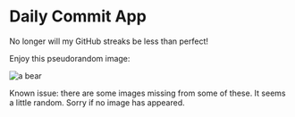 Daily Commit App
================
No longer will my GitHub streaks be less than perfect!

Enjoy this pseudorandom image:

![a bear](http://placebear.com/400/800 "a bear")

Known issue: there are some images missing from some of these. It seems a little random. Sorry if no image has appeared.